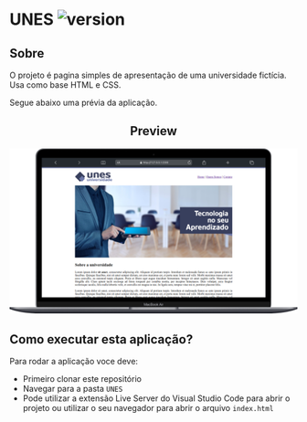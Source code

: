 # UNES ![version](https://img.shields.io/badge/version-1.0.0-blue)

## Sobre

O projeto é pagina simples de apresentação de uma universidade fictícia. Usa como base HTML e CSS.

Segue abaixo uma prévia da aplicação.

<h2 align="center">Preview</h2>
<div align="center">
	<img width="800" src="./docs/images/macbook.png">
</div>

## Como executar esta aplicação?

Para rodar a aplicação voce deve:
- Primeiro clonar este repositório
- Navegar para a pasta `UNES`
- Pode utilizar a extensão Live Server do Visual Studio Code para abrir o projeto ou utilizar o seu navegador para abrir o arquivo `index.html` 